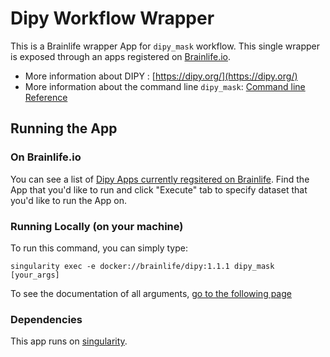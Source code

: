 # Dipy Workflow Wrapper

This is a Brainlife wrapper App for `dipy_mask` workflow. This single wrapper is exposed through an apps registered on [Brainlife.io](https://brainlife.io).

- More information about DIPY : [https://dipy.org/](https://dipy.org/)
- More information about the command line `dipy_mask`: [Command line Reference](https://dipy.org/documentation/latest/reference_cmd/dipy_mask/)

## Running the App

### On Brainlife.io

You can see a list of [Dipy Apps currently regsitered on Brainlife](https://brainlife.io/apps#dipy). Find the App that you'd like to run and click "Execute" tab to specify dataset that you'd like to run the App on.

### Running Locally (on your machine)

To run this command, you can simply type:

`singularity exec -e docker://brainlife/dipy:1.1.1 dipy_mask [your_args]`

To see the documentation of all arguments, [go to the following page](https://dipy.org/documentation/1.1.1./reference_cmd/dipy_mask/)

### Dependencies

This app runs on [singularity](https://www.sylabs.io/singularity/).

